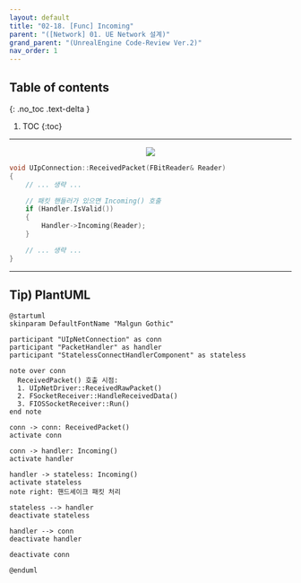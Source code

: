 ```yaml
---
layout: default
title: "02-18. [Func] Incoming"
parent: "([Network] 01. UE Network 설계)"
grand_parent: "(UnrealEngine Code-Review Ver.2)"
nav_order: 1
---
```


## Table of contents
{: .no_toc .text-delta }

1. TOC
{:toc}

---

<p align="center">
  <img src="https://taehyungs-programming-blog.github.io/blog/assets/images/unreal/network/ue_network_2025_2_1_7.png"/>
</p>

```cpp
void UIpConnection::ReceivedPacket(FBitReader& Reader)
{
    // ... 생략 ...

    // 패킷 핸들러가 있으면 Incoming() 호출
    if (Handler.IsValid())
    {
        Handler->Incoming(Reader); 
    }

    // ... 생략 ...
}
```

---

## Tip) PlantUML

```
@startuml
skinparam DefaultFontName "Malgun Gothic"

participant "UIpNetConnection" as conn
participant "PacketHandler" as handler
participant "StatelessConnectHandlerComponent" as stateless

note over conn
  ReceivedPacket() 호출 시점:
  1. UIpNetDriver::ReceivedRawPacket()
  2. FSocketReceiver::HandleReceivedData()
  3. FIOSSocketReceiver::Run()
end note

conn -> conn: ReceivedPacket()
activate conn

conn -> handler: Incoming()
activate handler

handler -> stateless: Incoming()
activate stateless
note right: 핸드셰이크 패킷 처리

stateless --> handler
deactivate stateless

handler --> conn
deactivate handler

deactivate conn

@enduml
```
